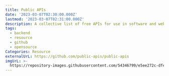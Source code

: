 ```yaml
---
title: Public APIs
date: '2023-03-07T02:30:00.000Z'
lastmod: '2023-03-07T02:31:00.000Z'
description: A collective list of free APIs for use in software and web development
tags:
  - backend
  - resource
  - github
  - opensource
Categories: Resource
externalUrL: https://github.com/public-apis/public-apis
imgUrL: >-
  https://repository-images.githubusercontent.com/54346799/e5ee272c-dfe1-40e5-b66b-b0a36e815254
---
```

